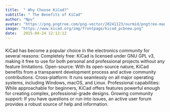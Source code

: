```yaml
---
title:  " Why Choose KiCad?"
subtitle: " The Benefits of KiCad"
author: "Npv"
avatar: "https://png.pngtree.com/png-vector/20241123/ourmid/pngtree-magical-book-world-illustration-png-image_14551987.png"
image: "https://www.kicad.org/img/frontpage/kicad_pcbnew.png"
date:   2015-04-24 12:12:12
---
```


### 
KiCad has become a popular choice in the electronics community for several reasons:
Completely free: KiCad is licensed under GNU GPL v3, making it free to use for both personal and professional projects without any feature limitations.
Open-source: With its open-source nature, KiCad benefits from a transparent development process and active community contributions.
Cross-platform: It runs seamlessly on all major operating systems, including Windows, macOS, and Linux.
Professional capabilities: While approachable for beginners, KiCad offers features powerful enough for creating complex, professional-grade designs.
Growing community support: If you have questions or run into issues, an active user forum provides a robust source of help and information.

